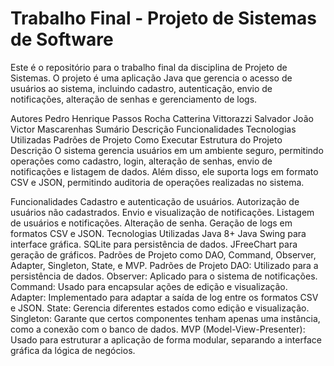 # Trabalho Final - Projeto de Sistemas de Software
Este é o repositório para o trabalho final da disciplina de Projeto de Sistemas. O projeto é uma aplicação Java que gerencia o acesso de usuários ao sistema, incluindo cadastro, autenticação, envio de notificações, alteração de senhas e gerenciamento de logs.

Autores
Pedro Henrique Passos Rocha
Catterina Vittorazzi Salvador
João Victor Mascarenhas
Sumário
Descrição
Funcionalidades
Tecnologias Utilizadas
Padrões de Projeto
Como Executar
Estrutura do Projeto
Descrição
O sistema gerencia usuários em um ambiente seguro, permitindo operações como cadastro, login, alteração de senhas, envio de notificações e listagem de dados. Além disso, ele suporta logs em formato CSV e JSON, permitindo auditoria de operações realizadas no sistema.

Funcionalidades
Cadastro e autenticação de usuários.
Autorização de usuários não cadastrados.
Envio e visualização de notificações.
Listagem de usuários e notificações.
Alteração de senha.
Geração de logs em formatos CSV e JSON.
Tecnologias Utilizadas
Java 8+
Java Swing para interface gráfica.
SQLite para persistência de dados.
JFreeChart para geração de gráficos.
Padrões de Projeto como DAO, Command, Observer, Adapter, Singleton, State, e MVP.
Padrões de Projeto
DAO: Utilizado para a persistência de dados.
Observer: Aplicado para o sistema de notificações.
Command: Usado para encapsular ações de edição e visualização.
Adapter: Implementado para adaptar a saída de log entre os formatos CSV e JSON.
State: Gerencia diferentes estados como edição e visualização.
Singleton: Garante que certos componentes tenham apenas uma instância, como a conexão com o banco de dados.
MVP (Model-View-Presenter): Usado para estruturar a aplicação de forma modular, separando a interface gráfica da lógica de negócios.
